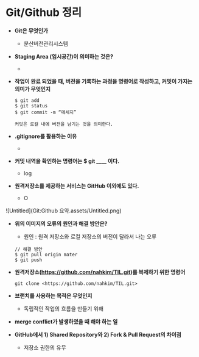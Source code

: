 # Git/Github 정리



- **Git은 무엇인가**

  - 분산버전관리시스템

    

- **Staging Area (임시공간)이 의미하는 것은?**

  - 

  

- **작업이 완료 되었을 때, 버전을 기록하는 과정을 명령어로 작성하고, 커밋이 가지는 의미가 무엇인지**

  ```
  $ git add
  $ git status
  $ git commit -m “메세지”
  
  커밋은 로컬 내에 버전을 남기는 것을 의미한다.
  ```

  

- **.gitignore를 활용하는 이유**

  - 

  

- **커밋 내역을 확인하는 명령어는 $ git ____ 이다.**

  - log

    

- **원격저장소를 제공하는 서비스는 GitHub 이외에도 있다.**

  - O

    

![Untitled](Git:Github 요약.assets/Untitled.png)

- **위의 이미지의 오류의 원인과 해결 방안은?**

  - 원인 : 원격 저장소와 로컬 저장소의 버전이 달라서 나는 오류

  ```
  // 해결 방안
  $ git pull origin mater
  $ git push
  ```

  

- **원격저장소(https://github.com/nahkim/TIL.git)를 복제하기 위한 명령어**

  ```
  git clone <https://github.com/nahkim/TIL.git>
  ```

  

- **브랜치를 사용하는 목적은 무엇인지**

  - 독립적인 작업의 흐름을 만들기 위해

  

- **merge conflict가 발생하였을 때 해야 하는 일**

  

- **GitHub에서 1) Shared Repository와 2) Fork & Pull Request의 차이점**

  - 저장소 권한의 유무